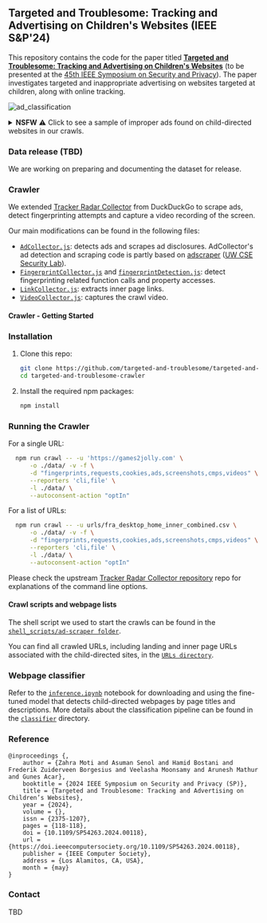 ## Targeted and Troublesome: Tracking and Advertising on Children's Websites (IEEE S&P'24)

This repository contains the code for the paper titled [**Targeted and Troublesome: Tracking and Advertising on Children's Websites**](https://arxiv.org/pdf/2308.04887) (to be presented at the [45th IEEE Symposium on
Security and Privacy](https://sp2024.ieee-security.org/)). The paper investigates targeted and inappropriate advertising on websites targeted at children, along with online tracking.

![ad_classification](https://github.com/targeted-and-troublesome/targeted-and-troublesome-crawler/assets/5788790/74805ebd-a8c0-4bdb-b2f3-d89825574edb)

<details>
  <summary>
      <b>NSFW</b> ⚠️ Click to see a sample of improper ads found on child-directed websites in our crawls.
  </summary>

![bad_ads_collage](https://github.com/targeted-and-troublesome/targeted-and-troublesome-crawler/assets/5788790/a9183d6d-2fe3-4571-8326-5ee22037ea51)

</details>


### Data release (TBD)
We are working on preparing and documenting the dataset for release.

### Crawler
We extended [Tracker Radar Collector](https://github.com/duckduckgo/tracker-radar-collector) from DuckDuckGo to scrape ads, detect fingerprinting attempts and capture a video recording of the screen.

Our main modifications can be found in the following files:
- [`AdCollector.js`](https://github.com/targeted-and-troublesome/targeted-and-troublesome-crawler/blob/main/collectors/AdCollector.js): detects ads and scrapes ad
disclosures. AdCollector's ad detection and scraping code is partly based on [adscraper](https://github.com/UWCSESecurityLab/adscraper) ([UW CSE Security Lab](https://seclab.cs.washington.edu/)).
- [`FingerprintCollector.js`](https://github.com/targeted-and-troublesome/targeted-and-troublesome-crawler/blob/main/collectors/FingerprintCollector.js) and [`fingerprintDetection.js`](https://github.com/targeted-and-troublesome/targeted-and-troublesome-crawler/blob/main/helpers/fingerprintDetection.js): detect fingerprinting related function calls and property accesses.
- [`LinkCollector.js`](https://github.com/targeted-and-troublesome/targeted-and-troublesome-crawler/blob/main/collectors/LinkCollector.js): extracts inner page links.
- [`VideoCollector.js`](https://github.com/targeted-and-troublesome/targeted-and-troublesome-crawler/blob/main/collectors/VideoCollector.js): captures the crawl video.

#### Crawler - Getting Started
### Installation
1. Clone this repo:
    ```sh
    git clone https://github.com/targeted-and-troublesome/targeted-and-troublesome-crawler.git
    cd targeted-and-troublesome-crawler
    ```
2. Install the required npm packages:
    ```sh
    npm install
    ```

### Running the Crawler

For a single URL:

```sh
  npm run crawl -- -u 'https://games2jolly.com' \
      -o ./data/ -v -f \
      -d "fingerprints,requests,cookies,ads,screenshots,cmps,videos" \
      --reporters 'cli,file' \
      -l ./data/ \
      --autoconsent-action "optIn"
```


For a list of URLs:

```sh
  npm run crawl -- -u urls/fra_desktop_home_inner_combined.csv \
      -o ./data/ -v -f \
      -d "fingerprints,requests,cookies,ads,screenshots,cmps,videos" \
      --reporters 'cli,file' \
      -l ./data/ \
      --autoconsent-action "optIn"
```

Please check the upstream [Tracker Radar Collector repository](https://github.com/duckduckgo/tracker-radar-collector/)
repo for explanations of the command line options.

#### Crawl scripts and webpage lists
The shell script we used to start the crawls can be found in the
[`shell_scripts/ad-scraper folder`](https://github.com/targeted-and-troublesome/targeted-and-troublesome-crawler/blob/main/shell_scripts/ad-scraper).

You can find all crawled URLs, including landing and inner page URLs associated with the child-directed sites,
in the [`URLs directory`](https://github.com/targeted-and-troublesome/targeted-and-troublesome-crawler/blob/main/urls).

### Webpage classifier

Refer to the [`inference.ipynb`](https://github.com/targeted-and-troublesome/targeted-and-troublesome-crawler/blob/main/classifier/inference.ipynb)
notebook for downloading and using the fine-tuned model that detects child-directed webpages by
page titles and descriptions. More details about the classification pipeline can be found in the [`classifier`](https://github.com/targeted-and-troublesome/targeted-and-troublesome-crawler/tree/main/classifier) directory.


### Reference
```
@inproceedings {,
    author = {Zahra Moti and Asuman Senol and Hamid Bostani and Frederik Zuiderveen Borgesius and Veelasha Moonsamy and Arunesh Mathur and Gunes Acar},
    booktitle = {2024 IEEE Symposium on Security and Privacy (SP)},
    title = {Targeted and Troublesome: Tracking and Advertising on Children’s Websites},
    year = {2024},
    volume = {},
    issn = {2375-1207},
    pages = {118-118},
    doi = {10.1109/SP54263.2024.00118},
    url = {https://doi.ieeecomputersociety.org/10.1109/SP54263.2024.00118},
    publisher = {IEEE Computer Society},
    address = {Los Alamitos, CA, USA},
    month = {may}
}
```

### Contact
TBD
